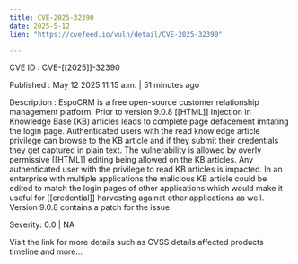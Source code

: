 ```yaml
---
title: CVE-2025-32390
date: 2025-5-12
lien: "https://cvefeed.io/vuln/detail/CVE-2025-32390"

---
```


CVE ID : CVE-[[2025]]-32390

Published :  May 12
2025
11:15 a.m. | 51 minutes ago

Description : EspoCRM is a free
open-source customer relationship management platform. Prior to version 9.0.8
[[HTML]] Injection in Knowledge Base (KB) articles leads to complete page defacement imitating the login page. Authenticated users with the read knowledge article privilege can browse to the KB article and if they submit their credentials
they get captured in plain text. The vulnerability is allowed by overly permissive [[HTML]] editing being allowed on the KB articles. Any authenticated user with the privilege to read KB articles is impacted. In an enterprise with multiple applications
the malicious KB article could be edited to match the login pages of other applications
which would make it useful for [[credential]] harvesting against other applications as well. Version 9.0.8 contains a patch for the issue.

Severity: 0.0 | NA

Visit the link for more details
such as CVSS details
affected products
timeline
and more...

